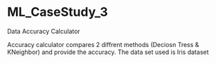 # ML_CaseStudy_3
Data Accuracy Calculator

Accuracy calculator compares 2 diffrent methods (Deciosn Tress & KNeighbor) and provide the accuracy.
The data set used is Iris dataset
